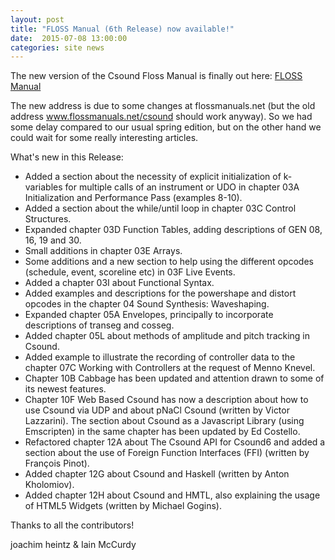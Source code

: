 ```yaml
---
layout: post
title: "FLOSS Manual (6th Release) now available!"
date:  2015-07-08 13:00:00
categories: site news
---
```


The new version of the Csound Floss Manual is finally out here:
[FLOSS Manual](http://floss.booktype.pro/csound)

The new address is due to some changes at flossmanuals.net (but the old
address www.flossmanuals.net/csound should work anyway).  So we had some
delay compared to our usual spring edition, but on the other hand we
could wait for some really interesting articles.

What's new in this Release:

*    Added a section about the necessity of explicit initialization of
k-variables for multiple calls of an instrument or UDO in chapter 03A
Initialization and Performance Pass (examples 8-10).
*    Added a section about the while/until loop in chapter 03C Control
Structures.
*    Expanded chapter 03D Function Tables, adding descriptions of GEN
08, 16, 19 and 30.
*    Small additions in chapter 03E Arrays.
*    Some additions and a new section to help using the different
opcodes (schedule, event, scoreline etc) in 03F Live Events.
*    Added a chapter 03I about Functional Syntax.
*    Added examples and descriptions for the powershape and distort
opcodes in the chapter 04 Sound Synthesis: Waveshaping.
*    Expanded chapter 05A Envelopes, principally to incorporate
descriptions of transeg and cosseg.
*    Added chapter 05L about methods of amplitude and pitch tracking in
Csound.
*    Added example to illustrate the recording of controller data to the
chapter 07C Working with Controllers at the request of Menno Knevel.
*    Chapter 10B Cabbage has been updated and attention drawn to some of
its newest features.
*    Chapter 10F Web Based Csound has now a description about how to use
Csound via UDP and about pNaCl Csound (written by Victor Lazzarini). The
section about Csound as a Javascript Library (using Emscripten) in the
same chapter has been updated by Ed Costello.
*    Refactored chapter 12A about The Csound API for Csound6 and added a
section about the use of Foreign Function Interfaces (FFI) (written by
François Pinot).
*    Added chapter 12G about Csound and Haskell (written by Anton
Kholomiov).
*    Added chapter 12H about Csound and HMTL, also explaining the usage
of HTML5 Widgets (written by Michael Gogins).

Thanks to all the contributors!

joachim heintz & Iain McCurdy
